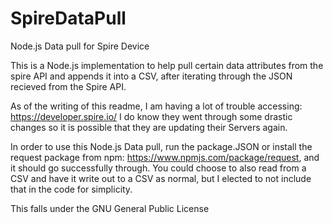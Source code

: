 # SpireDataPull
Node.js Data pull for Spire Device

This is a Node.js implementation to help pull certain data attributes from the spire API and appends it into a CSV, after iterating through the JSON recieved from the Spire API.

As of the writing of this readme, I am having a lot of trouble accessing: https://developer.spire.io/ I do know they went through some drastic changes so it is possible that they are updating their Servers again.

In order to use this Node.js Data pull, run the package.JSON or install the request package from npm: https://www.npmjs.com/package/request, and it should go successfully through. You could choose to also read from a CSV and have it write out to a CSV as normal, but I elected to not include that in the code for simplicity.

This falls under the GNU General Public License
